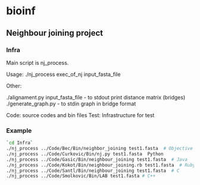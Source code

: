 bioinf
======

## Neighbour joining project

### Infra

Main script is nj_process.

Usage: ./nj_process exec_of_nj input_fasta_file

Other:

./alignament.py input_fasta_file - to stdout print distance matrix (bridges)
./generate_graph.py - to stdin graph in bridge format


Code: source codes and bin files
Test: Infrastructure for test

### Example

```sh
`cd Infra`
./nj_process ../Code/Bec/Bin/neighbor_joining test1.fasta  # Objective C
./nj_process ../Code/Curkovic/Bin/nj.py test1.fasta  Python
./nj_process ../Code/Gasic/Bin/neighbour_joining test1.fasta  # Java
./nj_process ../Code/Kokot/Bin/neighbour_joining.rb test1.fasta  # Ruby
./nj_process ../Code/Santl/Bin/neighbour_joining test1.fasta  # C
./nj_process ../Code/Smolkovic/Bin/LAB test1.fasta # C++
```